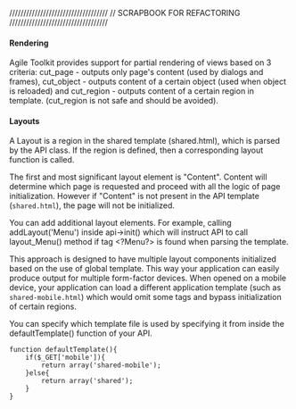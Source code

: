 ///////////////////////////////////
// SCRAPBOOK FOR REFACTORING
///////////////////////////////////

#### Rendering

Agile Toolkit provides support for partial rendering of views based on 3 criteria: cut_page - outputs only page's content (used by dialogs and frames), cut_object - outputs content of a certain object (used when object is reloaded) and cut_region - outputs content of a certain region in template. (cut_region is not safe and should be avoided). 

#### Layouts

A Layout is a region in the shared template (shared.html), which is parsed by the API class. If the region is defined, then a corresponding layout function is called.

The first and most significant layout element is "Content". Content will determine which page is requested and proceed with all the logic of page initialization. However if "Content" is not present in the API template (`shared.html`), the page will not be initialized.

You can add additional layout elements. For example, calling addLayout('Menu') inside api->init() which will instruct API to call layout_Menu() method if tag &lt;?Menu?&gt; is found when parsing the template.

This approach is designed to have multiple layout components initialized based on the use of global template. This way your application can easily produce output for multiple form-factor devices. When opened on a mobile device, your application can load a different application template (such as `shared-mobile.html`) which would omit some tags and bypass initialization of certain regions.

You can specify which template file is used by specifying it from inside the defaultTemplate() function of your API.

    function defaultTemplate(){
        if($_GET['mobile']){
            return array('shared-mobile');
        }else{
            return array('shared');
        }
    }
